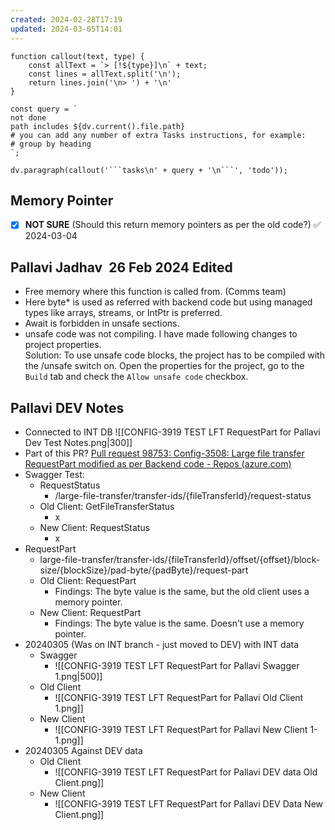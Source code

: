 ```yaml
---
created: 2024-02-28T17:19
updated: 2024-03-05T14:01
---
```


```dataviewjs
function callout(text, type) {
    const allText = `> [!${type}]\n` + text;
    const lines = allText.split('\n');
    return lines.join('\n> ') + '\n'
}

const query = `
not done
path includes ${dv.current().file.path}
# you can add any number of extra Tasks instructions, for example:
# group by heading
`;

dv.paragraph(callout('```tasks\n' + query + '\n```', 'todo'));
```

## Memory Pointer

- [x] **NOT SURE** (Should this return memory pointers as per the old code?) ✅ 2024-03-04

## Pallavi Jadhav  26 Feb 2024 Edited

- Free memory where this function is called from. (Comms team)
- Here byte* is used as referred with backend code but using managed types like arrays, streams, or IntPtr is preferred.
- Await is forbidden in unsafe sections.
- unsafe code was not compiling. I have made following changes to project properties.  
    Solution: To use unsafe code blocks, the project has to be compiled with the /unsafe switch on. Open the properties for the project, go to the `Build` tab and check the `Allow unsafe code` checkbox.

## Pallavi DEV Notes

- Connected to INT DB
![[CONFIG-3919 TEST LFT RequestPart for Pallavi Dev Test Notes.png|300]]
- Part of this PR? [Pull request 98753: Config-3508: Large file transfer RequestPart modified as per Backend code - Repos (azure.com)](https://dev.azure.com/MiXTelematics/DeviceIntegration/_git/MiX.DeviceConfig/pullrequest/98753?_a=files)
- Swagger Test:
	- RequestStatus
		- /large-file-transfer/transfer-ids/{fileTransferId}/request-status
	- Old Client: GetFileTransferStatus
		- x
	- New Client: RequestStatus
		- x
- RequestPart
	- large-file-transfer/transfer-ids/{fileTransferId}/offset/{offset}/block-size/{blockSize}/pad-byte/{padByte}/request-part
	- Old Client: RequestPart
		- Findings: The byte value is the same, but the old client uses a memory pointer.
	- New Client: RequestPart
		- Findings: The byte value is the same. Doesn't use a memory pointer.
- 20240305 (Was on INT branch - just moved to DEV) with INT data
	- Swagger
		- ![[CONFIG-3919 TEST LFT RequestPart for Pallavi Swagger 1.png|500]]
	- Old Client
		- ![[CONFIG-3919 TEST LFT RequestPart for Pallavi Old Client 1.png]]
	- New Client
		- ![[CONFIG-3919 TEST LFT RequestPart for Pallavi New Client 1-1.png]]
- 20240305 Against DEV data
	- Old Client
		- ![[CONFIG-3919 TEST LFT RequestPart for Pallavi DEV data Old Client.png]]
	- New Client
		- ![[CONFIG-3919 TEST LFT RequestPart for Pallavi DEV Data New Client.png]]
